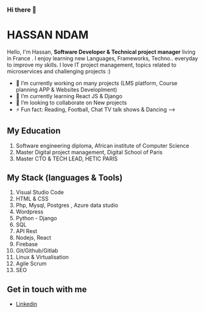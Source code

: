 ### Hi there 👋

<h1>HASSAN NDAM</h1>

Hello, I'm Hassan, <strong>Software Developer & Technical project manager</strong> living in France
. I enjoy learning new Languages, Frameworks, Techno.. everyday to improve my skills.  I love IT project management, topics related to microservices and challenging projects :)<br>


- 🔭 I’m currently working on many projects (LMS platform, Course planning APP & Websites Developlment)
- 🌱 I’m currently learning React JS & Django
- 👯 I’m looking to collaborate on New projects 
- ⚡ Fun fact: Reading, Football, Chat TV talk shows & Dancing
-->


<h2>My Education</h2>
<ol>
  <li>Software engineering diploma, African institute of Computer Science</li>
  <li>Master Digital project management, Digital School of Paris</li>
  <li>Master CTO & TECH LEAD, HETIC PARIS</li>
</ol>

<h2>My Stack (languages & Tools) </h2>
<ol>
  <li>Visual Studio Code</li>
  <li>HTML & CSS</li>
  <li>Php, Mysql, Postgres , Azure data studio</li>
  <li>Wordpress </li>
  <li>Python - Django</li>
  <li>SQL</li>
  <li>API Rest</li>
  <li>Nodejs, React</li>
  <li>Firebase</li>
  <li>Git/Github/Gitlab</li>
  <li>Linux & Virtualisation </li>
  <li>Agile Scrum</li>
  <li>SEO</li>
</ol>


<h2>Get in touch with me</h2>
<ul>
  <li><a href="https://www.linkedin.com/in/hassanndam/" target="_blank">Linkedin</a></li>
<ul>

